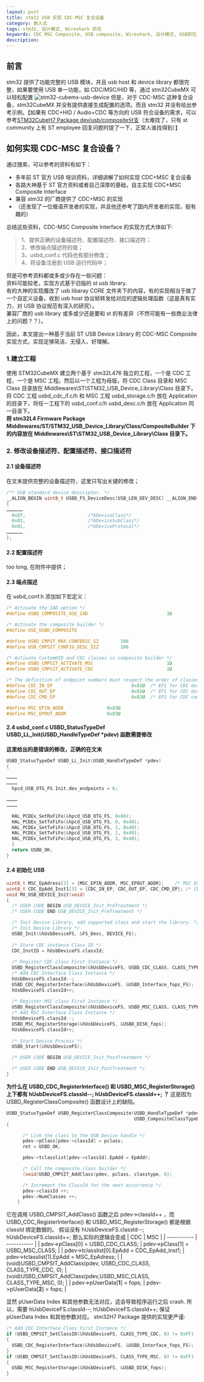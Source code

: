 ```yaml
---
layout: post
title: stm32 USB 实现 CDC-MSC 复合设备
category: 嵌入式
tags: stm32, 设计模式, Wireshark 抓包
keywords: CDC MSC Composite, USB composite, Wireshark, 设计模式, USB抓包
description:
---
```


## 前言

stm32 提供了功能完整的 USB 模块，并且 usb host 和 device library 都很完整，如果要使用 USB 单一功能，如 CDC/MSC/HID 等，通过 stm32CubeMX 可以轻松配置
![stm32-cubemx-usb-device](/assets/image/stm32-cubemx-usb-device-category.png)
但是，对于 CDC-MSC 这种复合设备，stm32CubeMX 并没有提供直接生成配置的选项。而且 stm32 并没有给出参考示例。【如果有 CDC+HID / Audio+CDC 等方向的 USB 符合设备的需求，可以参考[STM32CubeH7 Package dev/usb/composite分支](https://github.com/STMicroelectronics/STM32CubeH7/tree/dev/usb/composite/Projects/STM32H743I-EVAL/Applications/USB_Device)（太难找了，只有 st community 上有 ST employee 回复问题时提了一下，正常人谁找得到）】


## 如何实现 CDC-MSC 复合设备？
通过搜索，可以参考的资料有如下：
* 多年前 ST 官方 USB 培训资料，详细讲解了如何实现 CDC+MSC 复合设备
* 各路大神基于 ST 官方资料或者自己深厚的基础，自主实现 CDC+MSC Composite Interface
* 兼容 stm32 的厂商提供了 CDC+MSC 的实现 
* （还发现了一位俄语开发者的实现，并且他还参考了国内开发者的实现，挺有趣的）

总结这些资料，CDC-MSC Composite Interface 的实现方式大体如下:
> 1、提供正确的设备描述符、配置描述符、接口描述符；<br/>
> 2、修改端点描述符的值；<br/>
> 3、usbd_conf.c 代码也有部分修改；<br/>
> 4、将设备注册到 USB 运行代码中；

但是可参考资料都或多或少存在一些问题：<br/>资料可能较老，实现方式基于旧版的 st usb library. <br/>有的大神的实现魔改了 usb libaray CORE 文件夹下的内容，有的实现相当于做了一个自定义设备，收到 usb host 协议帧转发给对应的逻辑处理函数（这是真有实力，对 USB 协议规范有深入的研究）。<br/>兼容厂商的 usb library 或多或少还是要和 st 的有差异（不然可能有一些商业法律上的问题？？）。

因此，本文提出一种基于当前 ST USB Device Library 的 CDC-MSC Composite 实现方式，实现足够简洁、无侵入、好理解。

### 1.建立工程
使用 STM32CubeMX 建立两个基于 stm32L476  独立的工程，一个是 CDC 工程，一个是 MSC 工程。然后以一个工程为母版，将 CDC Class 目录和 MSC Class 目录放在 Middlewares\ST\STM32_USB_Device_Library\Class 目录下。
将 CDC 工程 usbd_cdc_if.c/h 和 MSC 工程 usbd_storage.c/h 放在 Application 的目录下，将任一工程下的 usbd_conf.c/h usbd_desc.c/h 放在 Application 同一目录下。<br/>
**将 stm32L4 Firmware Package Middlewares/ST/STM32_USB_Device_Library/Class/CompositeBuilder 下的内容放在 Middlewares\ST\STM32_USB_Device_Library\Class 目录下。** 

### 2. 修改设备描述符、配置描述符、接口描述符
#### 2.1 设备描述符
在文末提供完整的设备描述符，这里只写出关键的修改；
```c
/** USB standard device descriptor. */
__ALIGN_BEGIN uint8_t USBD_FS_DeviceDesc[USB_LEN_DEV_DESC] __ALIGN_END =
{
………………
  0xEF,                       /*bDeviceClass*/
  0x02,                       /*bDeviceSubClass*/
  0x01,                       /*bDeviceProtocol*/
………………
};
```

#### 2.2 配置描述符
too long, 在附件中提供；

#### 2.3 端点描述
在 usbd_conf.h 添加如下宏定义：
```c
/* Activate the IAD option */
#define USBD_COMPOSITE_USE_IAD                             1U

/* Activate the composite builder */
#define USE_USBD_COMPOSITE

#define USBD_CMPST_MAX_CONFDESC_SZ        106
#define USB_CMPSIT_CONFIG_DESC_SIZ        106          

/* Activate CustomHID and CDC classes in composite builder */
#define USBD_CMPSIT_ACTIVATE_MSC                           1U
#define USBD_CMPSIT_ACTIVATE_CDC                           1U

/* The definition of endpoint numbers must respect the order of classes instantiation  */
#define CDC_IN_EP                             0x81U  /* EP1 for CDC data IN */
#define CDC_OUT_EP                            0x01U  /* EP1 for CDC data OUT */
#define CDC_CMD_EP                            0x82U  /* EP2 for CDC commands */

#define MSC_EPIN_ADDR                0x83U
#define MSC_EPOUT_ADDR               0x03U
```

#### 2.4 usbd_conf.c USBD_StatusTypeDef USBD_LL_Init(USBD_HandleTypeDef *pdev) 函数需要修改
**这里给出的是错误的修改，正确的在文末**

```c
USBD_StatusTypeDef USBD_LL_Init(USBD_HandleTypeDef *pdev)
{

…………
…………
  hpcd_USB_OTG_FS.Init.dev_endpoints = 6;

…………
…………

  HAL_PCDEx_SetRxFiFo(&hpcd_USB_OTG_FS, 0x80);
  HAL_PCDEx_SetTxFiFo(&hpcd_USB_OTG_FS, 0, 0x40);
  HAL_PCDEx_SetTxFiFo(&hpcd_USB_OTG_FS, 1, 0x40);
  HAL_PCDEx_SetTxFiFo(&hpcd_USB_OTG_FS, 2, 0x40);
  HAL_PCDEx_SetTxFiFo(&hpcd_USB_OTG_FS, 3, 0x40);
  }
  return USBD_OK;
}
```

#### 2.4 初始化 USB 
```c
uint8_t MSC_EpAdress[2] = {MSC_EPIN_ADDR, MSC_EPOUT_ADDR};    /* MSC Endpoint Adress */
uint8_t CDC_EpAdd_Inst1[3] = {CDC_IN_EP, CDC_OUT_EP, CDC_CMD_EP}; /* CDC Endpoint Adress First Instance */
void MX_USB_DEVICE_Init(void)
{
  /* USER CODE BEGIN USB_DEVICE_Init_PreTreatment */
  /* USER CODE END USB_DEVICE_Init_PreTreatment */

  /* Init Device Library, add supported class and start the library. */
  /* Init Device Library */
  USBD_Init(&hUsbDeviceFS, &FS_Desc, DEVICE_FS);
  
  /* Store CDC instance Class ID */
  CDC_InstID = hUsbDeviceFS.classId;
  
  /* Register CDC class First Instance */
  USBD_RegisterClassComposite(&hUsbDeviceFS, USBD_CDC_CLASS, CLASS_TYPE_CDC, CDC_EpAdd_Inst1);
  /* Add CDC Interface Class Instance */
  hUsbDeviceFS.classId--;
  USBD_CDC_RegisterInterface(&hUsbDeviceFS, &USBD_Interface_fops_FS);
  hUsbDeviceFS.classId++;
  
  /* Register MSC class First Instance */
  USBD_RegisterClassComposite(&hUsbDeviceFS, USBD_MSC_CLASS, CLASS_TYPE_MSC, MSC_EpAdress);
  /* Add MSC Interface Class Instance */
  hUsbDeviceFS.classId--;
  USBD_MSC_RegisterStorage(&hUsbDeviceFS, &USBD_DISK_fops);
  hUsbDeviceFS.classId++;
  
  /* Start Device Process */
  USBD_Start(&hUsbDeviceFS);

  /* USER CODE BEGIN USB_DEVICE_Init_PostTreatment */

  /* USER CODE END USB_DEVICE_Init_PostTreatment */
}
```
**为什么在 USBD_CDC_RegisterInterface() 和 USBD_MSC_RegisterStorage() 上下都有  hUsbDeviceFS.classId--; hUsbDeviceFS.classId++; ？**
这是因为 USBD_RegisterClassComposite() 函数设计上的缺陷。
```c
USBD_StatusTypeDef USBD_RegisterClassComposite(USBD_HandleTypeDef *pdev, USBD_ClassTypeDef *pclass,
                                               USBD_CompositeClassTypeDef classtype, uint8_t *EpAddr)
{

      /* Link the class to the USB Device handle */
      pdev->pClass[pdev->classId] = pclass;
      ret = USBD_OK;

      pdev->tclasslist[pdev->classId].EpAdd = EpAddr;

      /* Call the composite class builder */
      (void)USBD_CMPSIT_AddClass(pdev, pclass, classtype, 0);

      /* Increment the ClassId for the next occurrence */
      pdev->classId ++;
      pdev->NumClasses ++;
    }
```
它在调用 USBD_CMPSIT_AddClass() 函数之后 pdev->classId++ ，而 USBD_CDC_RegisterInterface() 和 USBD_MSC_RegisterStorage() 都是根据 classId 绑定数据的。
假设没有 hUsbDeviceFS.classId--; hUsbDeviceFS.classId++; 那么实际的逻辑会变成
| CDC      | MSC |
| ----------- | ----------- |
| pdev->pClass[0] = USBD_CDC_CLASS;      | pdev->pClass[1] = USBD_MSC_CLASS;             |
| pdev->tclasslist[0].EpAdd = CDC_EpAdd_Inst1;  | pdev->tclasslist[1].EpAdd = MSC_EpAdress;           |
| (void)USBD_CMPSIT_AddClass(pdev, USBD_CDC_CLASS, CLASS_TYPE_CDC, 0);     | (void)USBD_CMPSIT_AddClass(pdev,USBD_MSC_CLASS, CLASS_TYPE_MSC, 0);            |
| pdev->pUserData[**1**] = fops;  | pdev->pUserData[**2**] = fops;           |

显然 pUserData Index 和其他参数无法对应，这会导致程序运行之后 crash. 
所以，需要 hUsbDeviceFS.classId--; hUsbDeviceFS.classId++; 保证 pUserData Index 和其他参数对应。
stm32H7 Package 提供的实现更严谨:
```c
/* Add CDC Interface Class First Instance */
if (USBD_CMPSIT_SetClassID(&hUsbDeviceFS, CLASS_TYPE_CDC, 0) != 0xFF)
{
  USBD_CDC_RegisterInterface(&hUsbDeviceFS, &USBD_Interface_fops_FS);
}
if (USBD_CMPSIT_SetClassID(&hUsbDeviceFS, CLASS_TYPE_MSC, 0) != 0xFF)
{
  USBD_MSC_RegisterStorage(&hUsbDeviceFS, &USBD_DISK_fops);
}

```











































